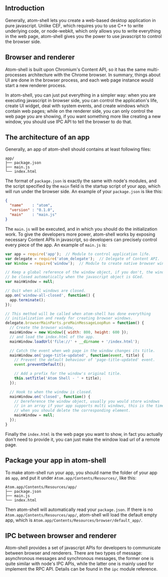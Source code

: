 ## Introduction

Generally, atom-shell lets you create a web-based desktop application in pure
javascript. Unlike CEF, which requires you to use C++ to write underlying
code, or node-webkit, which only allows you to write everything in the web
page, atom-shell gives you the power to use javascript to control the browser
side.

## Browser and renderer

Atom-shell is built upon Chromium's Content API, so it has the same
multi-processes architecture with the Chrome browser. In summary, things about
UI are done in the browser process, and each web page instance would start a
new renderer process.

In atom-shell, you can just put everything in a simpler way: when you are
executing javascript in browser side, you can control the application's life,
create UI widget, deal with system events, and create windows which contain
web pages; while on the renderer side, you can only control the web page you
are showing, if you want something more like creating a new window, you should
use IPC API to tell the browser to do that.

## The architecture of an app

Generally, an app of atom-shell should contains at least following files:

```text
app/
├── package.json
├── main.js
└── index.html
```

The format of `package.json` is exactly the same with node's modules, and the
script specified by the `main` field is the startup script of your app, which
will run under the browser side. An example of your `package.json` is like
this:

```json
{
  "name"    : "atom",
  "version" : "0.1.0",
  "main"    : "main.js"
}
```

The `main.js` will be executed, and in which you should do the initialization
work. To give the developers more power, atom-shell works by exposing
necessary Content APIs in javascript, so developers can precisely control
every piece of the app. An example of `main.js` is:

```javascript
var app = require('app');  // Module to control application life.
var delegate = require('atom_delegate');  // Delegate of Content API.
var Window = require('window');  // Module to create native browser window.

// Keep a global reference of the window object, if you don't, the window will
// be closed automatically when the javascript object is GCed.
var mainWindow = null;

// Quit when all windows are closed.
app.on('window-all-closed', function() {
  app.terminate();
});

// This method will be called when atom-shell has done everything
// initialization and ready for creating browser windows.
delegate.browserMainParts.preMainMessageLoopRun = function() {
  // Create the browser window,
  mainWindow = new Window({ width: 800, height: 600 });
  // and load the index.html of the app.
  mainWindow.loadUrl('file://' + __dirname + '/index.html');

  // Catch the event when web page in the window changes its title.
  mainWindow.on('page-title-updated', function(event, title) {
    // Prevent the default behaviour of 'page-title-updated' event.
    event.preventDefault();

    // Add a prefix for the window's original title.
    this.setTitle('Atom Shell - ' + title);
  });

  // Hook to when the window is closed.
  mainWindow.on('closed', function() {
    // Dereference the window object, usually you would store windows
    // in an array if your app supports multi windows, this is the time
    // when you should delete the corresponding element.
    mainWindow = null;
  });
}
```

Finally the `index.html` is the web page you want to show, in fact you
actually don't need to provide it, you can just make the window load url of a
remote page.

## Package your app in atom-shell

To make atom-shell run your app, you should name the folder of your app as
`app`, and put it under `Atom.app/Contents/Resources/`, like this:

```text
Atom.app/Contents/Resources/app/
├── package.json
├── main.js
└── index.html
```

Then atom-shell will automatically read your `package.json`. If there is no
`Atom.app/Contents/Resources/app/`, atom-shell will load the default empty
app, which is `Atom.app/Contents/Resources/browser/default_app/`.

## IPC between browser and renderer

Atom-shell provides a set of javascript APIs for developers to communicate
between browser and renderers. There are two types of message: asynchronous
messages and synchronous messages, the former one is quite similar with node's
IPC APIs, while the latter one is mainly used for implement the RPC API.
Details can be found in the `ipc` module reference.
